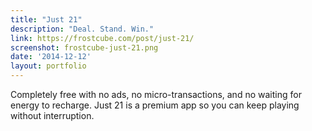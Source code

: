 ```yaml
---
title: "Just 21"
description: "Deal. Stand. Win."
link: https://frostcube.com/post/just-21/
screenshot: frostcube-just-21.png
date: '2014-12-12'
layout: portfolio
---
```


Completely free with no ads, no micro-transactions, and no waiting for energy to recharge. Just 21 is a premium app so you can keep playing without interruption.
